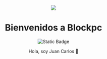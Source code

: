 <div align="center">

<img src="https://blockpc.cl/img/logo150x75.png" />

# Bienvenidos a Blockpc

![Static Badge](https://img.shields.io/badge/blockpc.cl-8A2BE2)

Hola, soy Juan Carlos 👋
</div>
<!--
![https://badgen.net/github/contributors/blockpc/select2-wire](https://badgen.net/github/stars/blockpc/select2-wire)


**blockpc/blockpc** is a ✨ _special_ ✨ repository because its `README.md` (this file) appears on your GitHub profile.

Here are some ideas to get you started:

- 🔭 I’m currently working on ...
- 🌱 I’m currently learning ...
- 👯 I’m looking to collaborate on ...
- 🤔 I’m looking for help with ...
- 💬 Ask me about ...
- 📫 How to reach me: ...
- 😄 Pronouns: ...
- ⚡ Fun fact: ...
-->
